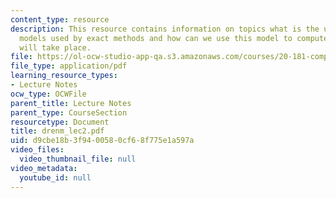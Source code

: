 ```yaml
---
content_type: resource
description: This resource contains information on topics what is the underlying physics
  models used by exact methods and how can we use this model to compute when a reaction
  will take place.
file: https://ol-ocw-studio-app-qa.s3.amazonaws.com/courses/20-181-computation-for-biological-engineers-fall-2006/d9cbe18b3f9400580cf68f775e1a597a_drenm_lec2.pdf
file_type: application/pdf
learning_resource_types:
- Lecture Notes
ocw_type: OCWFile
parent_title: Lecture Notes
parent_type: CourseSection
resourcetype: Document
title: drenm_lec2.pdf
uid: d9cbe18b-3f94-0058-0cf6-8f775e1a597a
video_files:
  video_thumbnail_file: null
video_metadata:
  youtube_id: null
---
```

